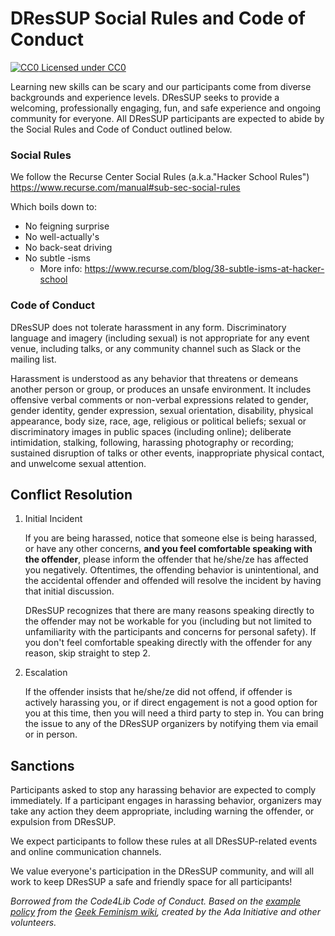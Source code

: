 DResSUP Social Rules and Code of Conduct
=================

[![CC0](http://i.creativecommons.org/p/zero/1.0/80x15.png) Licensed under CC0](http://creativecommons.org/publicdomain/zero/1.0/)

Learning new skills can be scary and our participants come from diverse backgrounds and experience levels. DResSUP seeks to provide a welcoming, professionally engaging, fun, and safe experience and ongoing community for everyone. All DResSUP participants are expected to abide by the Social Rules and Code of Conduct outlined below.

### Social Rules

We follow the Recurse Center Social Rules (a.k.a."Hacker School Rules")
https://www.recurse.com/manual#sub-sec-social-rules

Which boils down to:
* No feigning surprise 
* No well-actually's 
* No back-seat driving 
* No subtle -isms
  * More info: https://www.recurse.com/blog/38-subtle-isms-at-hacker-school

### Code of Conduct

DResSUP does not tolerate harassment in any form. Discriminatory language and 
imagery (including sexual) is not appropriate for any event venue, including 
talks, or any community channel such as Slack or the mailing list.

Harassment is understood as any behavior that threatens or demeans another
person or group, or produces an unsafe environment.  It includes offensive
verbal comments or non-verbal expressions related to gender, gender identity,
gender expression, sexual orientation, disability, physical appearance,
body size, race, age, religious or political beliefs; sexual or
discriminatory images in public spaces (including online); deliberate
intimidation, stalking, following, harassing photography or recording;
sustained disruption of talks or other events, inappropriate physical
contact, and unwelcome sexual attention.

## Conflict Resolution

1. Initial Incident

    If you are being harassed, notice that someone else is being harassed,
    or have any other concerns, __and you feel comfortable speaking with
    the offender__, please inform the offender that he/she/ze has affected you 
    negatively. Oftentimes, the offending behavior is unintentional, and the 
    accidental offender and offended will resolve the incident by having 
    that initial discussion.
    
    DResSUP recognizes that there are many reasons speaking directly to
    the offender may not be workable for you (including but not limited to
    unfamiliarity with the participants and concerns for personal safety). If you don't feel comfortable 
    speaking directly with the offender for any reason, skip straight to 
    step 2.

2. Escalation 

    If the offender insists that he/she/ze did not offend, if offender is
    actively harassing you, or if direct engagement is not a good option
    for you at this time, then you will need a third party to step in. You can bring the issue to any of the DResSUP organizers by notifying them via email or in person.

## Sanctions

Participants asked to stop any harassing behavior are expected to comply
immediately.  If a participant engages in harassing behavior, organizers may
take any action they deem appropriate, including warning the offender,
or expulsion from DResSUP.

We expect participants to follow these rules at all DResSUP-related
events and online communication channels.

We value everyone's participation in the DResSUP community, and will all
work to keep DResSUP a safe and friendly space for all participants!

*Borrowed from the Code4Lib Code of Conduct. Based on the [example policy](http://geekfeminism.wikia.com/wiki/Conference_anti-harassment)
from the [Geek Feminism wiki](http://geekfeminism.wikia.com/), created by the
Ada Initiative and other volunteers.*
